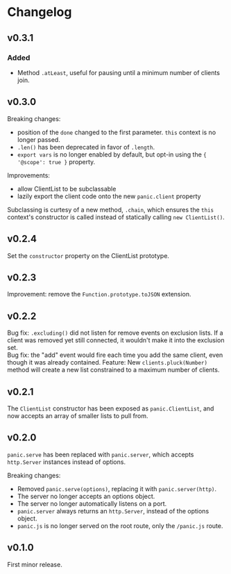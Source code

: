 # Changelog

## v0.3.1
### Added
- Method `.atLeast`, useful for pausing until a minimum number of clients join.

## v0.3.0
Breaking changes:
 - position of the `done` changed to the first parameter. `this` context is no longer passed.
 - `.len()` has been deprecated in favor of `.length`.
 - `export vars` is no longer enabled by default, but opt-in using the `{ '@scope': true }` property.

Improvements:
 - allow ClientList to be subclassable
 - lazily export the client code onto the new `panic.client` property

Subclassing is curtesy of a new method, `.chain`, which ensures the `this` context's constructor is called instead of statically calling `new ClientList()`.

## v0.2.4
Set the `constructor` property on the ClientList prototype.

## v0.2.3
Improvement: remove the `Function.prototype.toJSON` extension.

## v0.2.2
Bug fix: `.excluding()` did not listen for remove events on exclusion lists. If a client was removed yet still connected, it wouldn't make it into the exclusion set.<br />
Bug fix: the "add" event would fire each time you add the same client, even though it was already contained.
Feature: New `clients.pluck(Number)` method will create a new list constrained to a maximum number of clients.

## v0.2.1
The `ClientList` constructor has been exposed as `panic.ClientList`, and now accepts an array of smaller lists to pull from.

## v0.2.0
`panic.serve` has been replaced with `panic.server`, which accepts `http.Server` instances instead of options.

Breaking changes:
 - Removed `panic.serve(options)`, replacing it with `panic.server(http)`.
 - The server no longer accepts an options object.
 - The server no longer automatically listens on a port.
 - `panic.server` always returns an `http.Server`, instead of the options object.
 - `panic.js` is no longer served on the root route, only the `/panic.js` route.


## v0.1.0
First minor release.
